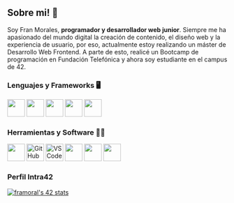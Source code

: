 ## Sobre mi! 💬
Soy Fran Morales, <b>programador y desarrollador web junior</b>. Siempre me ha apasionado del mundo digital la creación de contenido, el diseño web y la experiencia de usuario, por eso, actualmente estoy realizando un máster de Desarrollo Web Frontend. A parte de esto, realicé un Bootcamp de programación en Fundación Telefónica y ahora soy estudiante en el campus de 42.  

### Lenguajes y Frameworks 🖥️
<p align="left">
<img src="https://cdn.jsdelivr.net/gh/devicons/devicon/icons/html5/html5-original.svg" width="40" height="40"/> <img src="https://cdn.jsdelivr.net/gh/devicons/devicon/icons/css3/css3-original.svg" width="40" height="40"/> <img src="https://cdn.jsdelivr.net/gh/devicons/devicon/icons/javascript/javascript-original.svg" width="40" height="40"/> <img src="https://cdn.jsdelivr.net/gh/devicons/devicon/icons/bootstrap/bootstrap-original.svg" width="40" height="40"/> <img src="https://cdn.jsdelivr.net/gh/devicons/devicon/icons/c/c-original.svg" width="40" height="40"/>
</p>

### Herramientas y Software 👨‍💻
<p align="left">
<img src="https://cdn.jsdelivr.net/gh/devicons/devicon/icons/git/git-original.svg" width="40" height="40"/> 
<a href="https://github.com/"><img src="https://skillicons.dev/icons?i=github" alt="GitHub logo" width="40" height="40"/></a>
<a href="https://code.visualstudio.com/"><img src="https://skillicons.dev/icons?i=vscode" alt="VSCode logo" width="40" height="40"/></a> 
<img src="https://cdn.jsdelivr.net/gh/devicons/devicon/icons/figma/figma-original.svg" width=40" height="40"/> <img src="https://cdn.jsdelivr.net/gh/devicons/devicon/icons/photoshop/photoshop-plain.svg" width="40" height="40"/> <img src="https://cdn.jsdelivr.net/gh/devicons/devicon/icons/illustrator/illustrator-plain.svg" width="40" height="40"/>


### Perfil Intra42
[![framoral's 42 stats](https://badge.mediaplus.ma/darkblue/framoral)](https://github.com/oakoudad/badge42)


<!--
**MoralesFG/MoralesFG** is a ✨ _special_ ✨ repository because its `README.md` (this file) appears on your GitHub profile.

Here are some ideas to get you started:

- 🔭 I’m currently working on ...
- 🌱 I’m currently learning ...
- 👯 I’m looking to collaborate on ...
- 🤔 I’m looking for help with ...
- 💬 Ask me about ...
- 📫 How to reach me: ...
- 😄 Pronouns: ...
- ⚡ Fun fact: ...
-->
